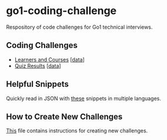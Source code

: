 # go1-coding-challenge
Respository of code challenges for Go1 technical interviews. 


## Coding Challenges

- [Learners and Courses](./learners-and-courses/learners-and-courses.md) [[data](./learners-and-courses/learners-and-courses.data.md)]
- [Quiz Results](./quiz-results/quiz-results.md) [[data](./quiz-results/quiz-results.data.md)]

## Helpful Snippets

Quickly read in JSON with [these](json-import-examples.md) snippets in multiple languages.

## How to Create New Challenges

[This](HOWTO.md) file contains instructions for creating new challenges.

